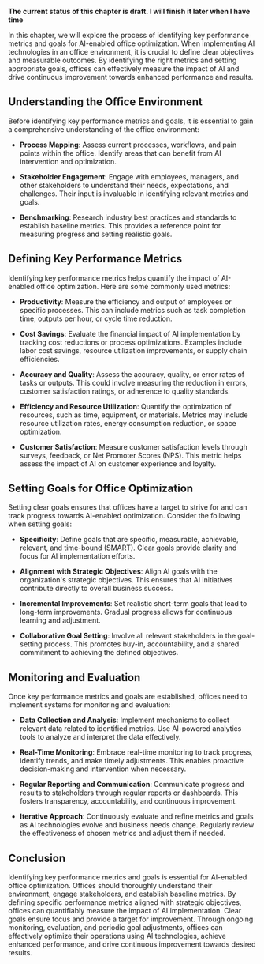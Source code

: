 **The current status of this chapter is draft. I will finish it later when I have time**

In this chapter, we will explore the process of identifying key performance metrics and goals for AI-enabled office optimization. When implementing AI technologies in an office environment, it is crucial to define clear objectives and measurable outcomes. By identifying the right metrics and setting appropriate goals, offices can effectively measure the impact of AI and drive continuous improvement towards enhanced performance and results.

Understanding the Office Environment
------------------------------------

Before identifying key performance metrics and goals, it is essential to gain a comprehensive understanding of the office environment:

* **Process Mapping**: Assess current processes, workflows, and pain points within the office. Identify areas that can benefit from AI intervention and optimization.

* **Stakeholder Engagement**: Engage with employees, managers, and other stakeholders to understand their needs, expectations, and challenges. Their input is invaluable in identifying relevant metrics and goals.

* **Benchmarking**: Research industry best practices and standards to establish baseline metrics. This provides a reference point for measuring progress and setting realistic goals.

Defining Key Performance Metrics
--------------------------------

Identifying key performance metrics helps quantify the impact of AI-enabled office optimization. Here are some commonly used metrics:

* **Productivity**: Measure the efficiency and output of employees or specific processes. This can include metrics such as task completion time, outputs per hour, or cycle time reduction.

* **Cost Savings**: Evaluate the financial impact of AI implementation by tracking cost reductions or process optimizations. Examples include labor cost savings, resource utilization improvements, or supply chain efficiencies.

* **Accuracy and Quality**: Assess the accuracy, quality, or error rates of tasks or outputs. This could involve measuring the reduction in errors, customer satisfaction ratings, or adherence to quality standards.

* **Efficiency and Resource Utilization**: Quantify the optimization of resources, such as time, equipment, or materials. Metrics may include resource utilization rates, energy consumption reduction, or space optimization.

* **Customer Satisfaction**: Measure customer satisfaction levels through surveys, feedback, or Net Promoter Scores (NPS). This metric helps assess the impact of AI on customer experience and loyalty.

Setting Goals for Office Optimization
-------------------------------------

Setting clear goals ensures that offices have a target to strive for and can track progress towards AI-enabled optimization. Consider the following when setting goals:

* **Specificity**: Define goals that are specific, measurable, achievable, relevant, and time-bound (SMART). Clear goals provide clarity and focus for AI implementation efforts.

* **Alignment with Strategic Objectives**: Align AI goals with the organization's strategic objectives. This ensures that AI initiatives contribute directly to overall business success.

* **Incremental Improvements**: Set realistic short-term goals that lead to long-term improvements. Gradual progress allows for continuous learning and adjustment.

* **Collaborative Goal Setting**: Involve all relevant stakeholders in the goal-setting process. This promotes buy-in, accountability, and a shared commitment to achieving the defined objectives.

Monitoring and Evaluation
-------------------------

Once key performance metrics and goals are established, offices need to implement systems for monitoring and evaluation:

* **Data Collection and Analysis**: Implement mechanisms to collect relevant data related to identified metrics. Use AI-powered analytics tools to analyze and interpret the data effectively.

* **Real-Time Monitoring**: Embrace real-time monitoring to track progress, identify trends, and make timely adjustments. This enables proactive decision-making and intervention when necessary.

* **Regular Reporting and Communication**: Communicate progress and results to stakeholders through regular reports or dashboards. This fosters transparency, accountability, and continuous improvement.

* **Iterative Approach**: Continuously evaluate and refine metrics and goals as AI technologies evolve and business needs change. Regularly review the effectiveness of chosen metrics and adjust them if needed.

Conclusion
----------

Identifying key performance metrics and goals is essential for AI-enabled office optimization. Offices should thoroughly understand their environment, engage stakeholders, and establish baseline metrics. By defining specific performance metrics aligned with strategic objectives, offices can quantifiably measure the impact of AI implementation. Clear goals ensure focus and provide a target for improvement. Through ongoing monitoring, evaluation, and periodic goal adjustments, offices can effectively optimize their operations using AI technologies, achieve enhanced performance, and drive continuous improvement towards desired results.
